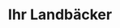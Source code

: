 ---
title: "Ihr Landbäcker"
url: /magdeburg/ihr-landbaecker-gerhart-hauptmann-strasse/
shop: Bäckerei
---